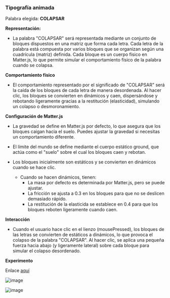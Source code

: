 ### Tipografía animada

Palabra elegida: **COLAPSAR**

**Representación:**
* La palabra "COLAPSAR" será representada mediante un conjunto de bloques dispuestos en una matriz que forma cada letra. Cada letra de la palabra está compuesta por varios bloques que se organizan según una cuadrícula (matriz) definida. Cada bloque es un cuerpo físico en Matter.js, lo que permite simular el comportamiento físico de la palabra cuando se colapsa.

**Comportamiento físico**
* El comportamiento representado por el significado de "COLAPSAR" será la caída de los bloques de cada letra de manera desordenada. Al hacer clic, los bloques se convierten en dinámicos y caen, dispersándose y rebotando ligeramente gracias a la restitución (elasticidad), simulando un colapso o desmoronamiento.

**Configuración de Matter.js**

* La gravedad se define en Matter.js por defecto, lo que asegura que los bloques caigan hacia el suelo. Puedes ajustar la gravedad si necesitas un comportamiento diferente.

* El límite del mundo se define mediante el cuerpo estático ground, que actúa como el "suelo" sobre el cual los bloques caen y rebotan.

* Los bloques inicialmente son estáticos y se convierten en dinámicos cuando se hace clic.
  
  * Cuando se hacen dinámicos, tienen:
    * La masa por defecto es determinada por Matter.js, pero se puede ajustar.
    * La fricción se ajusta a 0.3 en los bloques para que no se deslicen demasiado rápido.
    * La restitución de la elasticida se establece en 0.4 para que los bloques reboten ligeramente cuando caen.
      
**Interacción**
* Cuando el usuario hace clic en el lienzo (mousePressed), los bloques de las letras se convierten de estáticos a dinámicos, lo que provoca el colapso de la palabra "COLAPSAR". Al hacer clic, se aplica una pequeña fuerza hacia abajo (y ligeramente lateral) sobre cada bloque para simular el colapso desordenado.


**Experimento**

Enlace [aquí](https://editor.p5js.org/WatermelonSuggar/sketches/bXOsN1jV-)

![image](https://github.com/user-attachments/assets/192ceb3b-717b-4d57-a842-a270f505d6ed)

![image](https://github.com/user-attachments/assets/89f90670-31bc-4f48-9e08-038e6c350a11)

